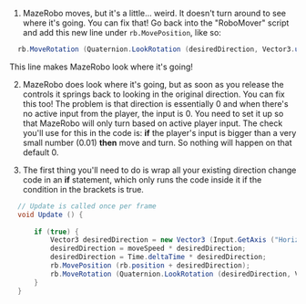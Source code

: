 1. MazeRobo moves, but it's a little... weird. It doesn't turn around to see where it's going. You can fix that! Go back into the "RoboMover" script and add this new  line under `rb.MovePosition`, like so:
  ```cs
    rb.MoveRotation (Quaternion.LookRotation (desiredDirection, Vector3.up));
  ```
  This line makes MazeRobo look where it's going!

2. MazeRobo does look where it's going, but as soon as you release the controls it springs back to looking in the original direction. You can fix this too! The problem is that direction is essentially 0 and when there's no active input from the player, the input is 0. You need to set it up so that MazeRobo will only turn based on active player input. The check you'll use for this in the code is: **if** the player's input is bigger than a very small number (0.01) **then** move and turn. So nothing will happen on that default 0.

3. The first thing you'll need to do is wrap all your existing direction change code in an **if** statement, which only runs the code inside it if the condition in the brackets is true.

  ```cs
    // Update is called once per frame
    void Update () {
    
    	if (true) {
    		Vector3 desiredDirection = new Vector3 (Input.GetAxis ("Horizontal"), 0.0f, Input.GetAxis ("Vertical"));
    		desiredDirection = moveSpeed * desiredDirection;
    		desiredDirection = Time.deltaTime * desiredDirection;
    		rb.MovePosition (rb.position + desiredDirection);
    		rb.MoveRotation (Quaternion.LookRotation (desiredDirection, Vector3.up));
    	}
    }
  ```